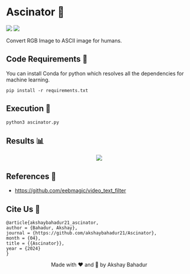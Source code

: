 # Ascinator 📇

[![](https://img.shields.io/github/license/sourcerer-io/hall-of-fame.svg?colorB=ff0000)](https://github.com/akshaybahadur21/Alphabet-Recognition-EMNIST/blob/master/LICENSE.txt)  [![](https://img.shields.io/badge/Akshay-Bahadur-brightgreen.svg?colorB=ff0000)](https://akshaybahadur.com)

Convert RGB Image to ASCII image for humans.

## Code Requirements 🦄
You can install Conda for python which resolves all the dependencies for machine learning.

`pip install -r requirements.txt`

## Execution 🐉

```
python3 ascinator.py
```

## Results 📊
<div align="center">

<p align="center"> <img src="https://github.com/akshaybahadur21/BLOB/blob/master/ascinator_1.gif"></p>

</div>

## References 🔱

- https://github.com/eebmagic/video_text_filter

## Cite Us :pushpin:

```
@article{akshaybahadur21_ascinator,
author = {Bahadur, Akshay},
journal = {https://github.com/akshaybahadur21/Ascinator},
month = {04},
title = {{Ascinator}},
year = {2024}
}
```

<div align="center">

<p align="center"> Made with ❤️ and 🦙 by Akshay Bahadur </p>

</div>


